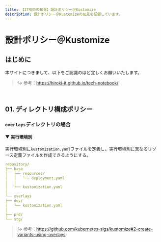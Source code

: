 ```yaml
---
title: 【IT技術の知見】設計ポリシー＠Kustomize
description: 設計ポリシー＠Kustomizeの知見を記録しています。
---
```


# 設計ポリシー＠Kustomize

## はじめに

本サイトにつきまして、以下をご認識のほど宜しくお願いいたします。

> ↪️ 参考：https://hiroki-it.github.io/tech-notebook/

<br>

## 01. ディレクトリ構成ポリシー

### `overlays`ディレクトリの場合

#### ▼ 実行環境別

実行環境別に`kustomization.yaml`ファイルを定義し、実行環境別に異なるリソース定義ファイルを作成できるようにする。

```yaml
repository/
├── base
│   ├── resources/
│   │   └── deployment.yaml
│   │
│   └── kustomization.yaml
│
└── overlays
├── dev/
│   └── kustomization.yaml
│
├── prd/
└── stg/
```

> ↪️ 参考：https://github.com/kubernetes-sigs/kustomize#2-create-variants-using-overlays

<br>
